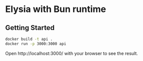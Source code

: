 # Elysia with Bun runtime

## Getting Started
```bash
docker build -t api .
docker run -p 3000:3000 api
```

Open http://localhost:3000/ with your browser to see the result.

